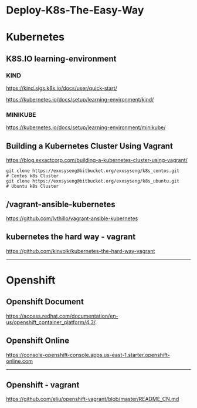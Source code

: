 # Deploy-K8s-The-Easy-Way


# Kubernetes


## K8S.IO learning-environment
### KIND

https://kind.sigs.k8s.io/docs/user/quick-start/

https://kubernetes.io/docs/setup/learning-environment/kind/   


### MINIKUBE
https://kubernetes.io/docs/setup/learning-environment/minikube/   


##  Building a Kubernetes Cluster Using Vagrant
https://blog.exxactcorp.com/building-a-kubernetes-cluster-using-vagrant/     

```
git clone https://exxsyseng@bitbucket.org/exxsyseng/k8s_centos.git      # Centos k8s Cluster
git clone https://exxsyseng@bitbucket.org/exxsyseng/k8s_ubuntu.git      # Ubuntu k8s Cluster

```


## /vagrant-ansible-kubernetes   

https://github.com/lvthillo/vagrant-ansible-kubernetes   



## kubernetes the hard way - vagrant 

https://github.com/kinvolk/kubernetes-the-hard-way-vagrant  



------------


#  Openshift

## Openshift Document
https://access.redhat.com/documentation/en-us/openshift_container_platform/4.3/. 



## Openshift Online
https://console-openshift-console.apps.us-east-1.starter.openshift-online.com  



-------



## Openshift - vagrant 
https://github.com/eliu/openshift-vagrant/blob/master/README_CN.md  




